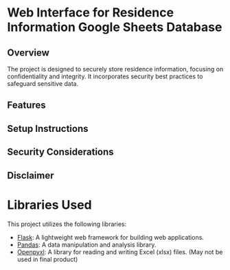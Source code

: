 # Web Interface for Residence Information Google Sheets Database

## Overview

The project is designed to securely store residence information, focusing on confidentiality and integrity. It incorporates security best practices to safeguard sensitive data.

## Features


## Setup Instructions


## Security Considerations


## Disclaimer

# Libraries Used

This project utilizes the following libraries:

- [Flask](https://palletsprojects.com/p/flask/): A lightweight web framework for building web applications.
- [Pandas](https://pandas.pydata.org/): A data manipulation and analysis library.
- [Openpyxl](https://openpyxl.readthedocs.io/): A library for reading and writing Excel (xlsx) files. (May not be used in final product)

